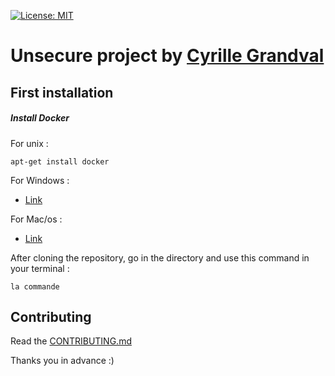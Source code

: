 [![License: MIT](https://img.shields.io/badge/License-MIT-yellow.svg)](https://opensource.org/licenses/MIT)

# Unsecure project by [Cyrille Grandval](https://github.com/cgrandval)

## First installation

##### Install Docker

For unix :

`apt-get install docker`

For Windows :

- [Link](https://docs.docker.com/docker-for-windows/install/)

For Mac/os : 

- [Link](https://docs.docker.com/docker-for-mac/install/)


After cloning the repository, go in the directory and use this command in your terminal :

`la commande `

## Contributing

Read the [CONTRIBUTING.md](https://github.com/aperoMoi/Unsecure/blob/develop/CONTRIUBUTING.md)

Thanks you in advance :)